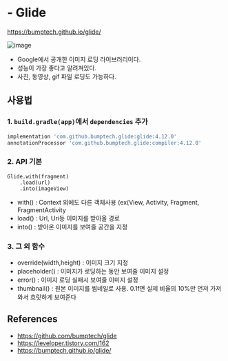 # - Glide
https://bumptech.github.io/glide/

![image](https://user-images.githubusercontent.com/63226023/132191940-6893d6dc-7dba-45b0-a816-c5200f30092d.png)

* Google에서 공개한 이미지 로딩 라이브러리이다.
* 성능이 가장 좋다고 알려져있다.
* 사진, 동영상, gif 파일 로딩도 가능하다.

## 사용법

### 1. `build.gradle(app)`에서 `dependencies` 추가
```groovy
implementation 'com.github.bumptech.glide:glide:4.12.0'
annotationProcessor 'com.github.bumptech.glide:compiler:4.12.0'
```

### 2. API 기본
```
Glide.with(fragment)
    .load(url)
    .into(imageView)
```
* with() : Context 외에도 다른 객체사용 (ex(View, Activity, Fragment, FragmentActivity
* load() : Url, Uri등 이미지를 받아올 경로
* into() : 받아온 이미지를 보여줄 공간을 지정

### 3. 그 외 함수
* override(width,height) : 이미지 크기 지정
* placeholder() : 이미지가 로딩하는 동안 보여줄 이미지 설정
* error() : 이미지 로딩 실패시 보여줄 이미지 설정
* thumbnail() : 원본 이미지를 썸네일로 사용. 0.1f면 실제 비율의 10%만 먼저 가져와서 흐릿하게 보여준다


## References
* https://github.com/bumptech/glide
* https://leveloper.tistory.com/162
* https://bumptech.github.io/glide/
